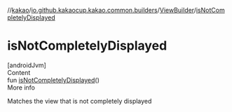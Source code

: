 //[kakao](../../../index.md)/[io.github.kakaocup.kakao.common.builders](../index.md)/[ViewBuilder](index.md)/[isNotCompletelyDisplayed](is-not-completely-displayed.md)



# isNotCompletelyDisplayed  
[androidJvm]  
Content  
fun [isNotCompletelyDisplayed](is-not-completely-displayed.md)()  
More info  


Matches the view that is not completely displayed

  



